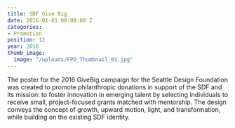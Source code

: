 ```yaml
---
title: SDF Give Big
date: 2016-01-01 00:00:00 Z
categories:
- Promotion
position: 12
year: 2016
thumb_image:
  image: "/uploads/FPO_Thumbnail_01.jpg"
---
```


The poster for the 2016 GiveBig campaign for the Seattle Design Foundation was created to promote philanthropic donations in support of the SDF and its mission: to foster innovation in emerging talent by selecting individuals to receive small, project-focused grants matched with mentorship. The design conveys the concept of growth, upward motion, light, and transformation, while building on the existing SDF identity.